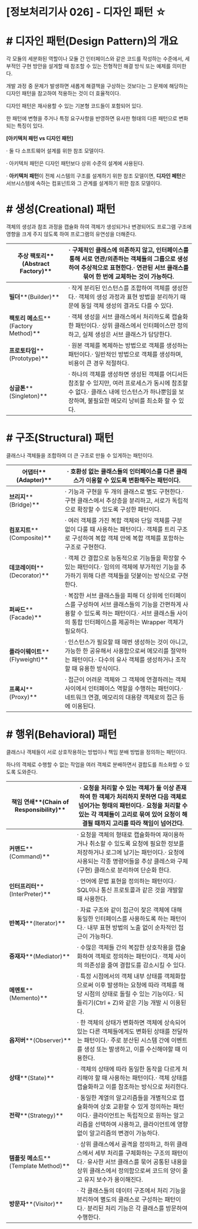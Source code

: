 # [정보처리기사 026] - 디자인 패턴 ☆



# **# 디자인 패턴(Design Pattern)의 개요**

각 모듈의 세분화된 역할이나 모듈 간 인터페이스와 같은 코드를 작성하는 수준에서, 세부적인 구현 방안을 설게할 때 참조할 수 있는 전형적인 해결 방식 또는 예제를 의미한다.

개발 과정 중 문제가 발생하면 새롭게 해결책을 구상하는 것보다는 그 문제에 해당하는 디자인 패턴을 참고하여 적용하는 것이 더 효율적이다.



디자인 패턴은 재사용할 수 있는 기본형 코드들이 포함되어 있다.

한 패턴에 변형을 주거나 특정 요구사항을 반영하면 유사한 형태의 다른 패턴으로 변화되는 특징이 있다.



**[아키텍처 패턴 vs 디자인 패턴]**

· 둘 다 소프트웨어 설계를 위한 참조 모델이다.

· 아키텍처 패턴은 디자인 패턴보다 상위 수준의 설계에 사용된다.

· **아키텍처 패턴**이 전체 시스템의 구조를 설계하기 위한 참조 모델이면, **디자인 페턴**은 서브시스템에 속하는 컴포넌트와 그 관계를 설계하기 위한 참조 모델이다.



# **# 생성(Creational) 패턴**

객체의 생성과 참조 과정을 캡슐화 하여 객체가 생성되거나 변경되어도 프로그램 구조에 영향을 크게 주지 않도록 하여 프로그램의 유연성을 더해준다.

| **추상 팩토리****(Abstract Factory)** | · 구체적인 클래스에 의존하지 않고, 인터페이스를 통해 서로 연관/의존하는 객체들의 그룹으로 생성하여 추상적으로 표현한다.· 연관된 서브 클래스를 묶어 한 번에 교체하는 것이 가능하다. |
| ------------------------------------- | ------------------------------------------------------------ |
| **빌더****(Builder)**                 | · 작게 분리된 인스턴스를 조합하여 객체를 생성한다.· 객체의 생성 과정과 표현 방법을 분리하기 때문에 동일 객체 생성의 결과도 다를 수 있다. |
| **팩토리 메소드****(Factory Method)** | · 객체 생성을 서브 클래스에서 처리하도록 캡슐화한 패턴이다.· 상위 클래스에서 인터페이스만 정의하고, 실제 생성은 서브 클래스가 담당한다. |
| **프로토타입****(Prototype)**         | · 원본 객체를 복제하는 방법으로 객체를 생성하는 패턴이다.· 일반적인 방법으로 객체를 생성하며, 비용이 큰 경우 적절하다. |
| **싱글톤****(Singleton)**             | · 하나의 객체를 생성하면 생성된 객체를 어디서든 참조할 수 있지만, 여러 프로세스가 동시에 참조할 수 없다.· 클래스 내에 인스턴스가 하나뿐임을 보장하며, 불필요한 메모리 낭비를 최소화 할 수 있다. |



# **# 구조(Structural) 패턴**

클래스나 객체들을 조합하여 더 큰 구조로 만들 수 있게하는 패턴이다.

| **어댑터****(Adapter)**         | · 호환성 없는 클래스들의 인터페이스를 다른 클래스가 이용할 수 있도록 변환해주는 패턴이다. |
| ------------------------------- | ------------------------------------------------------------ |
| **브리지****(Bridge)**          | · 기능과 구현을 두 개의 클래스로 별도 구현한다.· 구현 클래스에서 추상층을 분리하고, 서로가 독립적으로 확장할 수 있도록 구성한 패턴이다. |
| **컴포지트****(Composite)**     | · 여러 객체를 가진 복합 객체와 단일 객체를 구분 없이 다룰 때 사용하는 패턴이다.· 객체를 트리 구조로 구성하여 복합 객체 안에 복합 객체를 포함하는 구조로 구현한다. |
| **데코레이터****(Decorator)**   | · 객체 간 결합으로 능동적으로 기능들을 확장할 수 있는 패턴이다.· 임의의 객체에 부가적인 기능을 추가하기 위해 다른 객체들을 덧붙이는 방식으로 구현한다. |
| **퍼싸드****(Facade)**          | · 복잡한 서브 클래스들을 피해 더 상위에 인터페이스를 구성하여 서브 클래스들의 기능을 간편하게 사용할 수 있도록 하는 패턴이다.· 서브 클래스들 사이의 통합 인터페이스를 제공하는 Wrapper 객체가 필요하다. |
| **플라이웨이트****(Flyweight)** | · 인스턴스가 필요할 때 매번 생성하는 것이 아니고, 가능한 한 공유해서 사용함으로써 메모리를 절약하는 패턴이다.· 다수의 유사 객체를 생성하거나 조작할 때 유용한 방식이다. |
| **프록시****(Proxy)**           | · 접근이 어려운 객체와 그 객체에 연결하려는 객체 사이에서 인터페이스 역할을 수행하는 패턴이다.· 네트워크 연결, 메모리의 대용량 객체로의 접근 등에 이용된다. |



# **# 행위(Behavioral) 패턴**

클래스나 객체들이 서로 상호작용하는 방법이나 책임 분배 방법을 정의하는 패턴이다.

하나의 객체로 수행할 수 없는 작업을 여러 객체로 분배하면서 결합도를 최소화할 수 있도록 도와준다.

| **책임 연쇄****(Chain of Responsibility)** | · 요청을 처리할 수 있는 객체가 둘 이상 존재하여 한 객체가 처리하지 못하면 다음 객체로 넘어가는 형태의 패턴이다.· 요청을 처리할 수 있는 각 객체들이 고리로 묶여 있어 요청이 해결될 때까지 고리를 따라 책임이 넘어간다. |
| ------------------------------------------ | ------------------------------------------------------------ |
| **커맨드****(Command)**                    | · 요청을 객체의 형태로 캡슐화하여 재이용하거나 취소할 수 있도록 요청에 필요한 정보를 저장하거나 로그에 남기는 패턴이다.· 요청에 사용되는 각종 명령어들을 추상 클레스와 구체(구현) 클래스로 분리하여 단순화 한다. |
| **인터프리터****(InterPreter)**            | · 언어에 문법 표현을 정의하는 패턴이다.· SQL이나 통신 프로토콜과 같은 것을 개발할 때 사용한다. |
| **반복자****(Iterator)**                   | · 자료 구조와 같이 접근이 잦은 객체에 대해 동일한 인터페이스를 사용하도록 하는 패턴이다.· 내부 표현 방법의 노출 없이 순차적인 접근이 가능하다. |
| **중재자****(Mediator)**                   | · 수많은 객체들 간의 복잡한 상호작용을 캡슐화하여 객체로 정의하는 패턴이다.· 객체 사이의 의존성을 줄여 결합도를 감소시킬 수 있다. |
| **메멘토****(Memento)**                    | · 특정 시점에서의 객체 내부 상태를 객체화함으로써 이후 발생하는 요청에 따라 객체를 해당 시점의 상태로 돌릴 수 있는 기능이다.· 되돌리기(Ctrl + Z)와 같은 기능 개발 시 이용된다. |
| **옵저버****(Observer)**                   | · 한 객체의 상태가 변화하면 객체에 상속되어 있는 다른 객체들에게도 변화된 상태를 전달하는 패턴이다.· 주로 분산된 시스템 간에 이벤트를 생성 또는 발생하고, 이를 수신해야할 때 이용한다. |
| **상태****(State)**                        | · 객체의 상태에 따라 동일한 동작을 다르게 처리해야 할 때 사용하는 패턴이다.· 객체 상태를 캡슐화하고 이를 참조하는 방식으로 처리한다. |
| **전략****(Strategy)**                     | · 동일한 계열의 알고리즘들을 개별적으로 캡슐화하여 상호 교환할 수 있게 정의하는 패턴이다.· 클라이언트는 독립적으로 원하는 알고리즘을 선택하여 사용하고, 클라이언트에 영향 없이 알고리즘의 변경이 가능하다. |
| **템플릿 메소드****(Template Method)**     | · 상위 클래스에서 골격을 정의하고, 하위 클래스에서 세부 처리를 구체화하는 구조의 패턴이다.· 유사한 서브 클래스를 묶어 공통된 내용을 상위 클래스에서 정의함으로써 코드의 양이 줄고 유지 보수가 용이해진다. |
| **방문자****(Visitor)**                    | · 각 클래스들의 데이터 구조에서 처리 기능을 분리하여 별도의 클래스로 구성하는 패턴이다.· 분리된 처리 기능은 각 클래스를 방문하여 수행한다. |